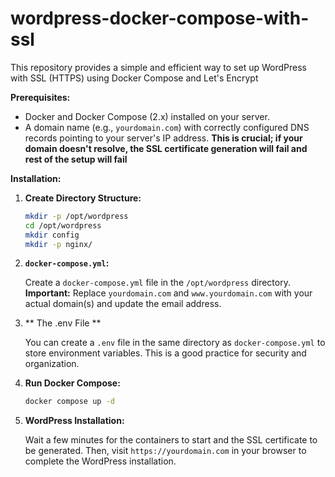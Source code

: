 # wordpress-docker-compose-with-ssl

This repository provides a simple and efficient way to set up WordPress with SSL (HTTPS) using Docker Compose and Let's Encrypt

**Prerequisites:**
*   Docker and Docker Compose (2.x) installed on your server.
*   A domain name (e.g., `yourdomain.com`) with correctly configured DNS records pointing to your server's IP address.  **This is crucial; if your domain doesn't resolve, the SSL certificate generation will fail and rest of the setup will fail**



**Installation:**

1.  **Create Directory Structure:**

    ```bash
    mkdir -p /opt/wordpress
    cd /opt/wordpress
    mkdir config
    mkdir -p nginx/
    ```

2.  **`docker-compose.yml`:**

    Create a `docker-compose.yml` file in the `/opt/wordpress` directory.  **Important:** Replace `yourdomain.com` and `www.yourdomain.com` with your actual domain(s) and update the email address.
    
3.  ** The .env File **

    You can create a `.env` file in the same directory as `docker-compose.yml` to store environment variables.  This is a good practice for security and organization.


4.  **Run Docker Compose:**
    ```bash
    docker compose up -d
    ```

5.  **WordPress Installation:**

    Wait a few minutes for the containers to start and the SSL certificate to be generated. Then, visit `https://yourdomain.com` in your browser to complete the WordPress installation.

